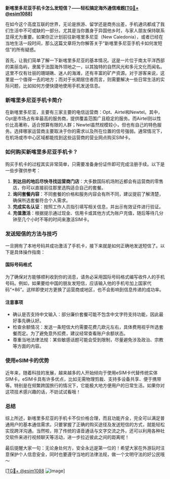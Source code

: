 **新喀里多尼亚手机卡怎么发短信？——轻松搞定海外通信难题[[TG💪+ @esim1088](https://t.me/s/esim1088)]**

在如今这个高度互联的世界，无论是旅游、留学还是商务出差，手机通讯都成了我们生活中不可或缺的一部分。尤其是当你置身于异国他乡时，与家人朋友保持联系显得尤为重要。如果你正计划前往新喀里多尼亚（New Caledonia），或者已经在当地生活一段时间，那么这篇文章将为你解答关于“新喀里多尼亚手机卡如何发短信”的所有疑惑。

首先，让我们简单了解一下新喀里多尼亚的基本情况。这是一片位于南太平洋西部的美丽岛屿，隶属于法国海外领地之一，以其独特的自然风光和多元文化而闻名。这里不仅有壮丽的珊瑚礁、迷人的海滩，还有丰富的矿产资源。对于游客来说，这里是一个值得一去的地方；而对于长期居住者而言，则需要解决一些日常生活的实际问题，比如如何方便快捷地使用手机发送信息。

### 新喀里多尼亚手机卡简介

在新喀里多尼亚，主要有三家主要的电信运营商：Opt、Airtel和Newtel。其中，Opt是市场占有率最高的服务商，提供覆盖范围广且稳定的服务。而Airtel则以性价比高著称，适合预算有限的人群；Newtel虽然规模较小，但也有自己的特色服务。选择哪家运营商主要取决于你的需求以及所在位置的信号强弱。通常情况下，在机场或市中心区域都能找到这些运营商的营业网点购买SIM卡。

### 如何购买新喀里多尼亚手机卡？

购买手机卡的过程其实非常简单，只需要准备身份证件即可完成注册手续。以下是一些步骤供参考：

1. **到达目的地后尽快寻找运营商门店**：大多数国际机场附近都会有运营商的零售店，你可以直接前往那里选购适合自己的套餐。
2. **询问套餐内容**：不同套餐的价格和服务内容会有所不同，建议提前了解清楚，确保所选套餐符合个人需求。
3. **完成实名认证**：按照工作人员指引填写相关信息，并出示有效证件进行验证。
4. **充值激活**：根据提示通过现金、信用卡或其他方式为账户充值，随后等待几分钟至几个小时不等的时间来激活SIM卡。

### 发送短信的方法与技巧

一旦拥有了本地号码并成功激活了手机卡，接下来就是如何正确地发送短信了。以下是具体操作指南：

#### 国际号码格式
为了确保对方能够顺利收到你的消息，请务必采用国际号码格式编写收件人的手机号码。例如，如果要给中国的朋友发短信，应该输入他的手机号加上国家代码“+86”。这样即使对方更换了运营商或地区，也不会影响到信息传递的成功率。

#### 注意事项
- 确认是否支持中文输入：部分廉价套餐可能不包含中文字符支持功能，因此最好事先确认好。
- 检查余额情况：发送一条短信大约需要花费几欧元左右，具体费用视乎所选套餐而定。为了避免意外扣费，建议经常查看账户余额状态。
- 尊重当地法律法规：某些敏感话题可能会受到限制，尽量避免涉及政治、宗教等方面的内容。

### 使用eSIM卡的优势

近年来，随着科技的发展，越来越多的人开始倾向于使用eSIM卡代替传统实体SIM卡。eSIM卡具有许多优点，比如无需物理剪裁、支持多设备共享、便于携带等。特别是在频繁跨国旅行的情况下，它能极大地方便用户的日常生活。如果你对这项技术感兴趣的话，不妨试试看哦！

### 总结

综上所述，新喀里多尼亚的手机卡不仅价格合理，而且功能齐全，完全可以满足普通用户的基本通信需求。只要掌握了正确的购买途径及发送短信的方式，就能轻松实现跨洋沟通。当然啦，除了传统的语音通话与文字交流之外，还可以利用各种社交软件来进行视频聊天等活动，进一步拉近彼此之间的距离呢！

最后提醒大家一句：无论身处何方，安全永远是第一位的！希望大家在外游玩时注意保护个人信息安全，同时也要遵守当地的法律法规，做一个文明守法的好公民哦～

[[TG💪+ @esim1088](https://t.me/s/esim1088) ![Image](https://i.postimg.cc/4NQfJmqS/Snipaste-2025-05-13-00-14-12.png)]